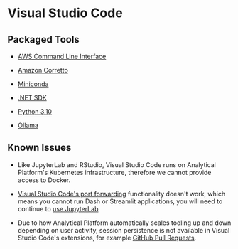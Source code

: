 # Visual Studio Code

## Packaged Tools

* [AWS Command Line Interface](https://docs.aws.amazon.com/cli/)

* [Amazon Corretto](https://aws.amazon.com/corretto)

* [Miniconda](https://docs.anaconda.com/free/miniconda/index.html)

* [.NET SDK](https://learn.microsoft.com/en-us/dotnet/core/sdk)

* [Python 3.10](https://www.python.org/downloads/release/python-3100/)

* [Ollama](/tools/visual-studio-code/ollama)

## Known Issues

* Like JupyterLab and RStudio, Visual Studio Code runs on Analytical Platform's Kubernetes infrastructure, therefore we cannot provide access to Docker.

* [Visual Studio Code's port forwarding](https://code.visualstudio.com/docs/editor/port-forwarding) functionality doesn't work, which means you cannot run Dash or Streamlit applications, you will need to continue to [use JupyterLab](https://user-guidance.analytical-platform.service.justice.gov.uk/appendix/dash.html#running-your-app-within-jupyter)

* Due to how Analytical Platform automatically scales tooling up and down depending on user activity, session persistence is not available in Visual Studio Code's extensions, for example [GitHub Pull Requests](https://marketplace.visualstudio.com/items?itemName=GitHub.vscode-pull-request-github).
